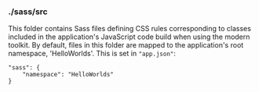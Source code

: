 ### ./sass/src

This folder contains Sass files defining CSS rules corresponding to classes
included in the application's JavaScript code build when using the modern toolkit.
By default, files in this folder are mapped to the application's root namespace, 'HelloWorlds'.
This is set in `"app.json"`:

    "sass": {
        "namespace": "HelloWorlds"
    }
